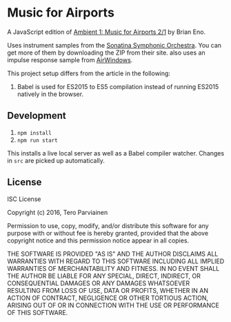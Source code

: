 # Music for Airports

A JavaScript edition of [Ambient 1: Music for Airports 2/1](https://en.wikipedia.org/wiki/Ambient_1:_Music_for_Airports)
by Brian Eno.

Uses instrument samples from the [Sonatina Symphonic Orchestra](http://sso.mattiaswestlund.net/download.html). You can get more of them by downloading the ZIP from their site. also uses an impulse response sample
from [AirWindows](http://www.airwindows.com/airwindows-impulses/).

This project setup differs from the article in the following:

1. Babel is used for ES2015 to ES5 compilation instead of running ES2015 natively in the browser.

## Development

1. `npm install`
2. `npm run start`

This installs a live local server as well as a Babel compiler watcher. Changes in `src` are picked up automatically.

## License

ISC License

Copyright (c) 2016, Tero Parviainen

Permission to use, copy, modify, and/or distribute this software for any purpose with or without fee is hereby granted, provided that the above copyright notice and this permission notice appear in all copies.

THE SOFTWARE IS PROVIDED "AS IS" AND THE AUTHOR DISCLAIMS ALL WARRANTIES WITH REGARD TO THIS SOFTWARE INCLUDING ALL IMPLIED WARRANTIES OF MERCHANTABILITY AND FITNESS. IN NO EVENT SHALL THE AUTHOR BE LIABLE FOR ANY SPECIAL, DIRECT, INDIRECT, OR CONSEQUENTIAL DAMAGES OR ANY DAMAGES WHATSOEVER RESULTING FROM LOSS OF USE, DATA OR PROFITS, WHETHER IN AN ACTION OF CONTRACT, NEGLIGENCE OR OTHER TORTIOUS ACTION, ARISING OUT OF OR IN CONNECTION WITH THE USE OR PERFORMANCE OF THIS SOFTWARE.
